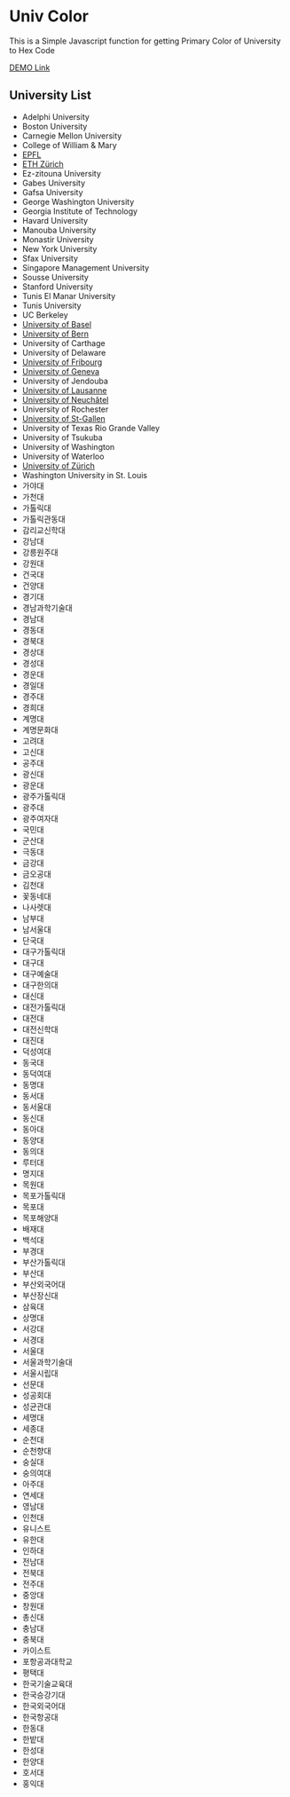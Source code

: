 ﻿# Univ Color
This is a Simple Javascript function for getting Primary Color of University to Hex Code

[DEMO Link](https://nayunhwan.github.io/UnivColor/)

## University List
* Adelphi University
* Boston University
* Carnegie Mellon University
* College of William & Mary
* [EPFL](https://www.epfl.ch/index.en.html)
* [ETH Zürich](https://www.ethz.ch/en.html)
* Ez-zitouna University
* Gabes University
* Gafsa University
* George Washington University
* Georgia Institute of Technology
* Havard University
* Manouba University
* Monastir University
* New York University
* Sfax University
* Singapore Management University
* Sousse University
* Stanford University
* Tunis El Manar University
* Tunis University
* UC Berkeley
* [University of Basel](https://www.unibas.ch/en.html)
* [University of Bern](http://www.unibe.ch/index_eng.html)
* University of Carthage
* University of Delaware
* [University of Fribourg](http://www.unifr.ch/home/en.html)
* [University of Geneva](https://www.unige.ch/en)
* University of Jendouba
* [University of Lausanne](http://www.unil.ch/central/en/home.html)
* [University of Neuchâtel](https://www.unine.ch/)
* University of Rochester
* [University of St-Gallen](https://www.unisg.ch/en)
* University of Texas Rio Grande Valley
* University of Tsukuba
* University of Washington
* University of Waterloo
* [University of Zürich](http://www.uzh.ch/en.html)
* Washington University in St. Louis
* 가야대
* 가천대
* 가톨릭대
* 가톨릭관동대
* 감리교신학대
* 강남대
* 강릉원주대
* 강원대
* 건국대
* 건양대
* 경기대
* 경남과학기술대
* 경남대
* 경동대
* 경북대
* 경상대
* 경성대
* 경운대
* 경일대
* 경주대
* 경희대
* 계명대
* 계명문화대
* 고려대
* 고신대
* 공주대
* 광신대
* 광운대
* 광주가톨릭대
* 광주대
* 광주여자대
* 국민대
* 군산대
* 극동대
* 금강대
* 금오공대
* 김천대
* 꽃동네대
* 나사렛대
* 남부대
* 남서울대
* 단국대
* 대구가톨릭대
* 대구대
* 대구예술대
* 대구한의대
* 대신대
* 대전가톨릭대
* 대전대
* 대전신학대
* 대진대
* 덕성여대
* 동국대
* 동덕여대
* 동명대
* 동서대
* 동서울대
* 동신대
* 동아대
* 동양대
* 동의대
* 루터대
* 명지대
* 목원대
* 목포가톨릭대
* 목포대
* 목포해양대
* 배재대
* 백석대
* 부경대
* 부산가톨릭대
* 부산대
* 부산외국어대
* 부산장신대
* 삼육대
* 상명대
* 서강대
* 서경대
* 서울대
* 서울과학기술대
* 서울시립대
* 선문대
* 성공회대
* 성균관대
* 세명대
* 세종대
* 순천대
* 순천향대
* 숭실대
* 숭의여대
* 아주대
* 연세대
* 영남대
* 인천대
* 유니스트
* 유한대
* 인하대
* 전남대
* 전북대
* 전주대
* 중앙대
* 창원대
* 총신대
* 충남대
* 충북대
* 카이스트
* 포항공과대학교
* 평택대
* 한국기술교육대
* 한국승강기대
* 한국외국어대
* 한국항공대
* 한동대
* 한밭대
* 한성대
* 한양대
* 호서대
* 홍익대
